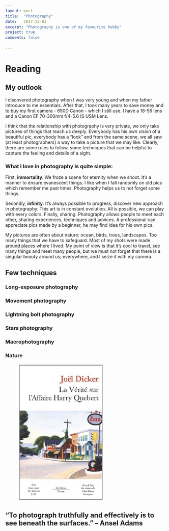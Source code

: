 ```yaml
---
layout: post
title:  "Photography"
date:   2017-12-01
excerpt: "Photography is one of my favourite hobby"
project: true
comments: false

---
```


# Reading

## My outlook

I discovered photography when I was very young and when my father introduce to me essentials. After that, I took many years to save money and to buy my first camera - 650D Canon - which I still use. I have a 18-55 lens and a Canon EF 70-300mm f/4-5.6 IS USM Lens.

I think that the relationship with photography is very private, we only take pictures of things that reach us deeply. Everybody has his *own vision* of a beautiful pic, everybody has a “look” and from the same scene, we all saw (at least photographers) a way to take a picture that we may like. Clearly, there are some rules to follow, some techniques that can be helpful to capture the feeling and details of a sight.

### What I love in photography is quite simple:

First, **immortality**. We froze a scene for eternity when we shoot. It’s a manner to ensure evanescent things. I like when I fall randomly on old pics which remember me past times. Photography helps us to not forget some things.

Secondly, **infinity**. It’s always possible to progress, discover new approach in photography. This art is in constant evolution. All is possible, we can play with every colors.
Finally, sharing. Photography allows people to meet each other, sharing experiences, techniques and advices. A professional can appreciate pics made by a beginner, he may find idea for his own pics.

My pictures are often about nature: ocean, birds, trees, landscapes. Too many things that we have to safeguard. Most of my shots were made around places where I lived. My point of view is that it’s cool to travel, see many things and meet many people, but we must not forget that there is a singular beauty around us; everywhere, and I seize it with my camera.

## Few techniques

### Long-exposure photography

### Movement photography

### Lightning bolt photography

### Stars photography

### Macrophotography

### Nature

<figure>
	<img src="img/harry.jpg">
</figure>

## “To photograph truthfully and effectively is to see beneath the surfaces.” – Ansel Adams